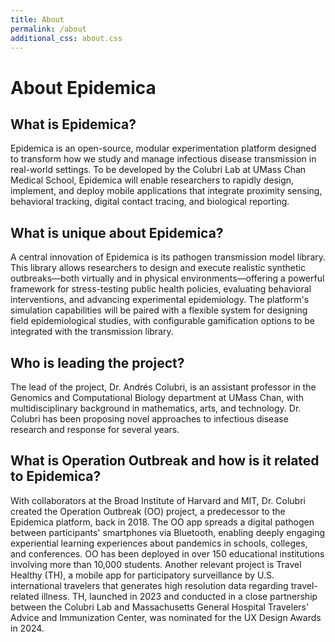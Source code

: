 ```yaml
---
title: About
permalink: /about
additional_css: about.css
---
```


# About Epidemica

<div class="qa-container">
  <div class="qa-item">
    <div class="question">
      <h2>What is Epidemica?</h2>
    </div>
    <div class="answer">
      <p>Epidemica is an open-source, modular experimentation platform designed to transform how we study and manage infectious disease transmission in real-world settings. To be developed by the Colubri Lab at UMass Chan Medical School, Epidemica will enable researchers to rapidly design, implement, and deploy mobile applications that integrate proximity sensing, behavioral tracking, digital contact tracing, and biological reporting.</p>
    </div>
  </div>

  <div class="qa-item">
    <div class="question">
      <h2>What is unique about Epidemica?</h2>
    </div>
    <div class="answer">
      <p>A central innovation of Epidemica is its pathogen transmission model library. This library allows researchers to design and execute realistic synthetic outbreaks—both virtually and in physical environments—offering a powerful framework for stress-testing public health policies, evaluating behavioral interventions, and advancing experimental epidemiology. The platform's simulation capabilities will be paired with a flexible system for designing field epidemiological studies, with configurable gamification options to be integrated with the transmission library.</p>
    </div>
  </div>

  <div class="qa-item">
    <div class="question">
      <h2>Who is leading the project?</h2>
    </div>
    <div class="answer">
      <p>The lead of the project, Dr. Andrés Colubri, is an assistant professor in the Genomics and Computational Biology department at UMass Chan, with multidisciplinary background in mathematics, arts, and technology. Dr. Colubri has been proposing novel approaches to infectious disease research and response for several years.</p>
    </div>
  </div>

  <div class="qa-item">
    <div class="question">
      <h2>What is Operation Outbreak and how is it related to Epidemica?</h2>
    </div>
    <div class="answer">
      <p>With collaborators at the Broad Institute of Harvard and MIT, Dr. Colubri created the Operation Outbreak (OO) project, a predecessor to the Epidemica platform, back in 2018. The OO app spreads a digital pathogen between participants' smartphones via Bluetooth, enabling deeply engaging experiential learning experiences about pandemics in schools, colleges, and conferences. OO has been deployed in over 150 educational institutions involving more than 10,000 students. Another relevant project is Travel Healthy (TH), a mobile app for participatory surveillance by U.S. international travelers that generates high resolution data regarding travel-related illness. TH, launched in 2023 and conducted in a close partnership between the Colubri Lab and Massachusetts General Hospital Travelers' Advice and Immunization Center, was nominated for the UX Design Awards in 2024.</p>
    </div>
  </div>
</div>
